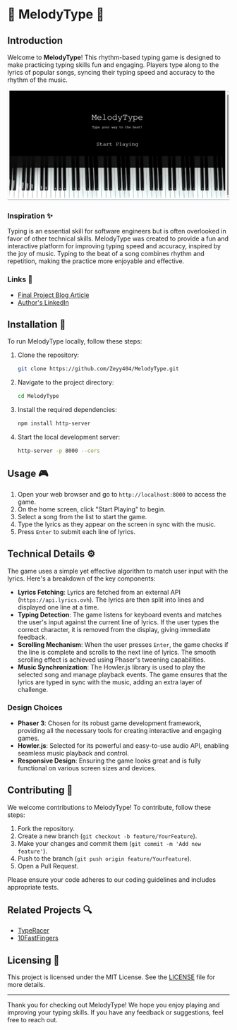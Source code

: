 # 🎵 MelodyType 🎵

## Introduction
Welcome to **MelodyType**! This rhythm-based typing game is designed to make practicing typing skills fun and engaging. Players type along to the lyrics of popular songs, syncing their typing speed and accuracy to the rhythm of the music.

![MelodyType Screenshot](assets/images/MelodyType.png)

### Inspiration ✨
Typing is an essential skill for software engineers but is often overlooked in favor of other technical skills. MelodyType was created to provide a fun and interactive platform for improving typing speed and accuracy, inspired by the joy of music. Typing to the beat of a song combines rhythm and repetition, making the practice more enjoyable and effective.

### Links 🔗
- [Final Project Blog Article](https://medium.com/@zainab.salih/the-journey-of-creating-melodytype-d0b893ea9392)
- [Author's LinkedIn](https://www.linkedin.com/in/zainab-salih/)

## Installation 🚀
To run MelodyType locally, follow these steps:

1. Clone the repository:
    ```bash
    git clone https://github.com/Zeyy404/MelodyType.git
    ```
2. Navigate to the project directory:
   ```bash
   cd MelodyType
   ```
3. Install the required dependencies:
   ```bash
   npm install http-server
   ```
4. Start the local development server:
   ```bash
   http-server -p 8000 --cors
   ```

## Usage 🎮
1. Open your web browser and go to `http://localhost:8000` to access the game.
2. On the home screen, click "Start Playing" to begin.
3. Select a song from the list to start the game.
4. Type the lyrics as they appear on the screen in sync with the music.
5. Press `Enter` to submit each line of lyrics.


## Technical Details ⚙️
The game uses a simple yet effective algorithm to match user input with the lyrics. Here's a breakdown of the key components:

- **Lyrics Fetching**: Lyrics are fetched from an external API (`https://api.lyrics.ovh`). The lyrics are then split into lines and displayed one line at a time.
- **Typing Detection**: The game listens for keyboard events and matches the user's input against the current line of lyrics. If the user types the correct character, it is removed from the display, giving immediate feedback.
- **Scrolling Mechanism**: When the user presses `Enter`, the game checks if the line is complete and scrolls to the next line of lyrics. The smooth scrolling effect is achieved using Phaser's tweening capabilities.
- **Music Synchronization**: The Howler.js library is used to play the selected song and manage playback events. The game ensures that the lyrics are typed in sync with the music, adding an extra layer of challenge.

### Design Choices
- **Phaser 3**: Chosen for its robust game development framework, providing all the necessary tools for creating interactive and engaging games.
- **Howler.js**: Selected for its powerful and easy-to-use audio API, enabling seamless music playback and control.
- **Responsive Design**: Ensuring the game looks great and is fully functional on various screen sizes and devices.

## Contributing 🤝
We welcome contributions to MelodyType! To contribute, follow these steps:

1. Fork the repository.
2. Create a new branch (`git checkout -b feature/YourFeature`).
3. Make your changes and commit them (`git commit -m 'Add new feature'`).
4. Push to the branch (`git push origin feature/YourFeature`).
5. Open a Pull Request.

Please ensure your code adheres to our coding guidelines and includes appropriate tests.

## Related Projects 🔍
- [TypeRacer](https://play.typeracer.com/)
- [10FastFingers](https://10fastfingers.com/typing-test/english)

## Licensing 📜
This project is licensed under the MIT License. See the [LICENSE](LICENSE) file for more details.

---

Thank you for checking out MelodyType! We hope you enjoy playing and improving your typing skills. If you have any feedback or suggestions, feel free to reach out.
